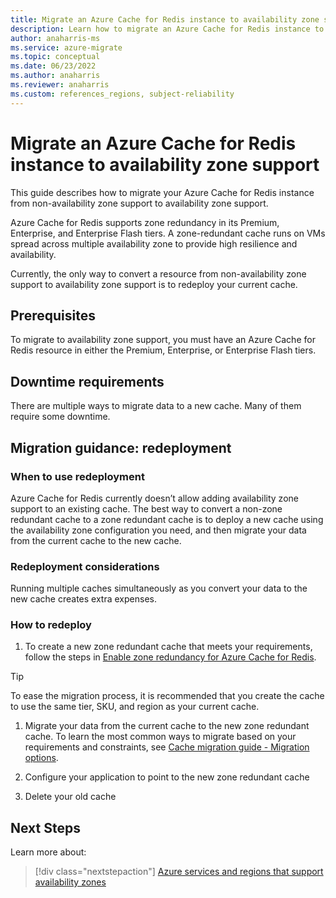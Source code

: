 ```yaml
---
title: Migrate an Azure Cache for Redis instance to availability zone support 
description: Learn how to migrate an Azure Cache for Redis instance to availability zone support.
author: anaharris-ms
ms.service: azure-migrate
ms.topic: conceptual
ms.date: 06/23/2022
ms.author: anaharris 
ms.reviewer: anaharris
ms.custom: references_regions, subject-reliability
---
```

 
# Migrate an Azure Cache for Redis instance to availability zone support

This guide describes how to migrate your Azure Cache for Redis instance from non-availability zone support to availability zone support.

Azure Cache for Redis supports zone redundancy in its Premium, Enterprise, and Enterprise Flash tiers. A zone-redundant cache runs on VMs spread across multiple availability zone to provide high resilience and availability.  

Currently, the only way to convert a resource from non-availability zone support to availability zone support is to redeploy your current cache.

## Prerequisites

To migrate to availability zone support, you must have an Azure Cache for Redis resource in either the Premium, Enterprise, or Enterprise Flash tiers.

## Downtime requirements

There are multiple ways to migrate data to a new cache. Many of them require some downtime.   

## Migration guidance: redeployment

### When to use redeployment

Azure Cache for Redis currently doesn’t allow adding availability zone support to an existing cache. The best way to convert a non-zone redundant cache to a zone redundant cache is to deploy a new cache using the availability zone configuration you need, and then migrate your data from the current cache to the new cache. 

### Redeployment considerations

Running multiple caches simultaneously as you convert your data to the new cache creates extra expenses.

### How to redeploy

1.  To create a new zone redundant cache that meets your requirements, follow the steps in [Enable zone redundancy for Azure Cache for Redis](../azure-cache-for-redis/cache-how-to-zone-redundancy.md). 

>[!TIP]
>To ease the migration process, it is recommended that you create the cache to use the same tier, SKU, and region as your current cache.

1. Migrate your data from the current cache to the new zone redundant cache. To learn the most common ways to migrate based on your requirements and constraints, see [Cache migration guide - Migration options](../azure-cache-for-redis/cache-migration-guide.md).

1. Configure your application to point to the new zone redundant cache

1. Delete your old cache

## Next Steps

Learn more about:

> [!div class="nextstepaction"]
> [Azure services and regions that support availability zones](availability-zones-service-support.md)